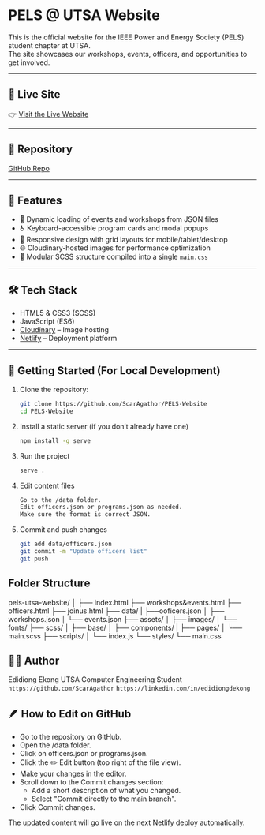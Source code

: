 # PELS @ UTSA Website

This is the official website for the IEEE Power and Energy Society (PELS) student chapter at UTSA.  
The site showcases our workshops, events, officers, and opportunities to get involved.

---

## 🔗 Live Site

👉 [Visit the Live Website](https://pels-website.netlify.app)

---

## 📁 Repository

[GitHub Repo](https://github.com/ScarAgathor/PELS-Website)

---

## 📂 Features

- 🌟 Dynamic loading of events and workshops from JSON files
- ♿ Keyboard-accessible program cards and modal popups
- 📱 Responsive design with grid layouts for mobile/tablet/desktop
- 🌐 Cloudinary-hosted images for performance optimization
- 🎨 Modular SCSS structure compiled into a single `main.css`

---

## 🛠️ Tech Stack

- HTML5 & CSS3 (SCSS)
- JavaScript (ES6)
- [Cloudinary](https://cloudinary.com) – Image hosting
- [Netlify](https://www.netlify.com) – Deployment platform

---
## 🚀 Getting Started (For Local Development)

1. Clone the repository:
   ```bash
   git clone https://github.com/ScarAgathor/PELS-Website
   cd PELS-Website

2. Install a static server (if you don’t already have one)
    ```bash
    npm install -g serve

3. Run the project
    ```bash
    serve .

4. Edit content files
    ```bash
    Go to the /data folder.
    Edit officers.json or programs.json as needed.
    Make sure the format is correct JSON.

5. Commit and push changes
    ```bash
    git add data/officers.json
    git commit -m "Update officers list"
    git push


## Folder Structure
pels-utsa-website/
│
├── index.html
├── workshops&events.html
├── officers.html
├── joinus.html
├── data/
|    ├──ooficers.json
│   ├── workshops.json
│   └── events.json
├── assets/
│   ├── images/
│   └── fonts/
├── scss/
│   ├── base/
│   ├── components/
|   ├── pages/
│   └── main.scss
├── scripts/
│   └── index.js
└── styles/
    └── main.css


## 🙋‍♂️ Author
Edidiong Ekong
UTSA Computer Engineering Student
`https://github.com/ScarAgathor`
`https://linkedin.com/in/edidiongdekong`


## 🪶 How to Edit on GitHub
- Go to the repository on GitHub.
- Open the /data folder.
- Click on officers.json or programs.json.
- Click the ✏️ Edit button (top right of the file view).
- Make your changes in the editor.
- Scroll down to the Commit changes section:
   - Add a short description of what you changed.
   - Select "Commit directly to the main branch".
- Click Commit changes.

The updated content will go live on the next Netlify deploy automatically.